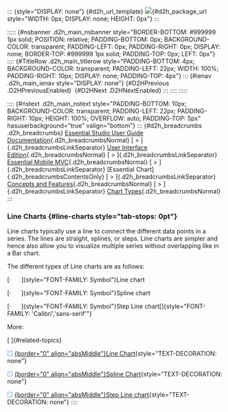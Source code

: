 ::: {style="DISPLAY: none"}
[](ms-xhelp:///?Id=d2h_url_template){#d2h_url_template} ![](!package_url!){#d2h_package_url style="WIDTH: 0px; DISPLAY: none; HEIGHT: 0px"}
:::

::::: {#nsbanner .d2h_main_nsbanner style="BORDER-BOTTOM: #999999 1px solid; POSITION: relative; PADDING-BOTTOM: 0px; BACKGROUND-COLOR: transparent; PADDING-LEFT: 0px; PADDING-RIGHT: 0px; DISPLAY: none; BORDER-TOP: #999999 1px solid; PADDING-TOP: 0px; LEFT: 0px"}
:::: {#TitleRow .d2h_main_titlerow style="PADDING-BOTTOM: 4px; BACKGROUND-COLOR: transparent; PADDING-LEFT: 22px; WIDTH: 100%; PADDING-RIGHT: 10px; DISPLAY: none; PADDING-TOP: 4px"}
::: {#ienav .d2h_main_ienav style="DISPLAY: none"}
[](ms-xhelp:///?Id=e84f5f36-1091-48db-bc5c-5f46f6a5e9a5){#D2HPrevious .D2HPreviousEnabled}  [](ms-xhelp:///?Id=420ff27e-7101-40cd-b9aa-2e6d8764ea5f){#D2HNext .D2HNextEnabled}
:::
::::
:::::

:::: {#nstext .d2h_main_nstext style="PADDING-BOTTOM: 10px; BACKGROUND-COLOR: transparent; PADDING-LEFT: 22px; PADDING-RIGHT: 10px; HEIGHT: 100%; OVERFLOW: auto; PADDING-TOP: 5px" hasuserbackground="true" valign="bottom"}
::: {#d2h_breadcrumbs .d2h_breadcrumbs}
[Essential Studio User Guide Documentation](ms-xhelp:///?Id=12457748-09e3-4d74-a240-8e049cedf030){.d2h_breadcrumbsNormal} [ \> ]{.d2h_breadcrumbsLinkSeparator} [User Interface Edition](ms-xhelp:///?Id=c29296b7-531c-413b-a0ec-488ca1f7f669){.d2h_breadcrumbsNormal} [ \> ]{.d2h_breadcrumbsLinkSeparator} [Essential Mobile MVC](ms-xhelp:///?Id=74df42e3-5434-4590-9be6-3ae2f911cbbc){.d2h_breadcrumbsNormal} [ \> ]{.d2h_breadcrumbsLinkSeparator} [Essential Chart]{.d2h_breadcrumbsContentsOnly} [ \> ]{.d2h_breadcrumbsLinkSeparator} [Concepts and Features](ms-xhelp:///?Id=3ad70cf2-cd29-4b18-a1b2-a2e64b23e565){.d2h_breadcrumbsNormal} [ \> ]{.d2h_breadcrumbsLinkSeparator} [Chart Types](ms-xhelp:///?Id=e84f5f36-1091-48db-bc5c-5f46f6a5e9a5){.d2h_breadcrumbsNormal}
:::

### Line Charts {#line-charts style="tab-stops: 0pt"}

Line charts typically use a line to connect the different data points in a series. The lines are straight, splines, or steps. Line charts are simpler and hence also allow you to visualize multiple series without overlapping like in a Bar chart.

The different types of Line charts are as follows:

[·      ]{style="FONT-FAMILY: Symbol"}Line chart

[·      ]{style="FONT-FAMILY: Symbol"}Spline chart

[·      ]{style="FONT-FAMILY: Symbol"}Step Line chart[]{style="FONT-FAMILY: 'Calibri','sans-serif'"}

More:

[ ]{#related-topics}

[![](button.gif){border="0" align="absMiddle"}Line Chart](ms-xhelp:///?Id=a16d1a46-19c7-4133-9788-fd128f00cef2){style="TEXT-DECORATION: none"}

[![](button.gif){border="0" align="absMiddle"}Spline Chart](ms-xhelp:///?Id=20eb3c3d-c701-4e29-9304-0b8d1a930e8c){style="TEXT-DECORATION: none"}

[![](button.gif){border="0" align="absMiddle"}Step Line chart](ms-xhelp:///?Id=6a131a8e-eb21-4d66-ac87-a2e58d83bf8d){style="TEXT-DECORATION: none"}
::::
